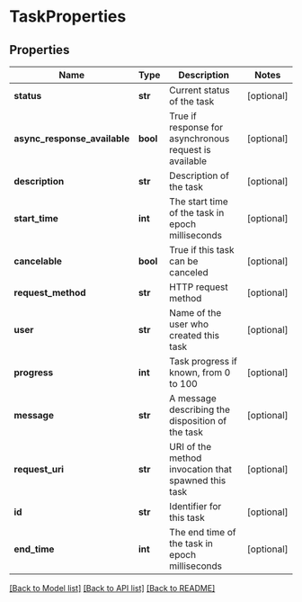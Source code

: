 # TaskProperties

## Properties
Name | Type | Description | Notes
------------ | ------------- | ------------- | -------------
**status** | **str** | Current status of the task | [optional] 
**async_response_available** | **bool** | True if response for asynchronous request is available | [optional] 
**description** | **str** | Description of the task | [optional] 
**start_time** | **int** | The start time of the task in epoch milliseconds | [optional] 
**cancelable** | **bool** | True if this task can be canceled | [optional] 
**request_method** | **str** | HTTP request method | [optional] 
**user** | **str** | Name of the user who created this task | [optional] 
**progress** | **int** | Task progress if known, from 0 to 100 | [optional] 
**message** | **str** | A message describing the disposition of the task | [optional] 
**request_uri** | **str** | URI of the method invocation that spawned this task | [optional] 
**id** | **str** | Identifier for this task | [optional] 
**end_time** | **int** | The end time of the task in epoch milliseconds | [optional] 

[[Back to Model list]](../README.md#documentation-for-models) [[Back to API list]](../README.md#documentation-for-api-endpoints) [[Back to README]](../README.md)

